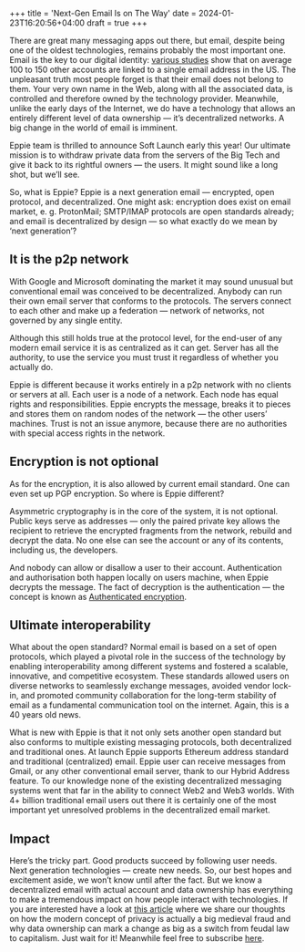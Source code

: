 +++
title = 'Next-Gen Email Is on The Way'
date = 2024-01-23T16:20:56+04:00
draft = true
+++

There are great many messaging apps out there, but email, despite being one of the oldest technologies, remains probably the most important one. Email is the key to our digital identity: [various studies](https://cybernews.com/secure-email-providers/find-all-accounts-linked-to-email-address/) show that on average 100 to 150 other accounts are linked to a single email address in the US. The unpleasant truth most people forget is that their email does not belong to them. Your very own name in the Web, along with all the associated data, is controlled and therefore owned by the technology provider. Meanwhile, unlike the early days of the Internet, we do have a technology that allows an entirely different level of data ownership — it’s decentralized networks. A big change in the world of email is imminent.


Eppie team is thrilled to announce Soft Launch early this year! Our ultimate mission is to withdraw private data from the servers of the Big Tech and give it back to its rightful owners — the users. It might sound like a long shot, but we’ll see.


So, what is Eppie? Eppie is a next generation email — encrypted, open protocol, and decentralized. One might ask: encryption does exist on email market, e. g. ProtonMail; SMTP/IMAP protocols are open standards already; and email is decentralized by design — so what exactly do we mean by ‘next generation’?


## It is the p2p network

With Google and Microsoft dominating the market it may sound unusual but conventional email was conceived to be decentralized. Anybody can run their own email server that conforms to the protocols. The servers connect to each other and make up a federation — network of networks, not governed by any single entity.


Although this still holds true at the protocol level, for the end-user of any modern email service it is as centralized as it can get. Server has all the authority, to use the service you must trust it regardless of whether you actually do.


Eppie is different because it works entirely in a p2p network with no clients or servers at all. Each user is a node of a network. Each node has equal rights and responsibilities. Eppie encrypts the message, breaks it to pieces and stores them on random nodes of the network — the other users’ machines. Trust is not an issue anymore, because there are no authorities with special access rights in the network.


## Encryption is not optional

As for the encryption, it is also allowed by current email standard. One can even set up PGP encryption. So where is Eppie different?


Asymmetric cryptography is in the core of the system, it is not optional. Public keys serve as addresses — only the paired private key allows the recipient to retrieve the encrypted fragments from the network, rebuild and decrypt the data. No one else can see the account or any of its contents, including us, the developers.  


And nobody can allow or disallow a user to their account. Authentication and authorisation both happen locally on users machine, when Eppie decrypts the message. The fact of decryption is the authentication — the concept is known as [Authenticated encryption](https://en.wikipedia.org/wiki/Authenticated_encryption). 


## Ultimate interoperability

What about the open standard? Normal email is based on a set of open protocols, which played a pivotal role in the success of the technology by enabling interoperability among different systems and fostered a scalable, innovative, and competitive ecosystem. These standards allowed users on diverse networks to seamlessly exchange messages, avoided vendor lock-in, and promoted community collaboration for the long-term stability of email as a fundamental communication tool on the internet. Again, this is a 40 years old news.


What is new with Eppie is that it not only sets another open standard but also conforms to multiple existing messaging protocols, both decentralized and traditional ones. At launch Eppie supports Ethereum address standard and traditional (centralized) email. Eppie user can receive messages from Gmail, or any other conventional email server, thank to our Hybrid Address feature. To our knowledge none of the existing decentralized messaging systems went that far in the ability to connect Web2 and Web3 worlds. With 4+ billion traditional email users out there it is certainly one of the most important yet unresolved problems in the decentralized email market. 


## Impact

Here’s the tricky part. Good products succeed by following user needs. Next generation technologies — create new needs. So, our best hopes and excitement aside, we won’t know until after the fact. But we know a decentralized email with actual account and data ownership has everything to make a tremendous impact on how people interact with technologies. If you are interested have a look at [this article](https://hackernoon.com/privacy-is-medieval) where we share our thoughts on how the modern concept of privacy is actually a big medieval fraud and why data ownership can mark a change as big as a switch from feudal law to capitalism. Just wait for it! Meanwhile feel free to subscribe [here](https://eppie.io).